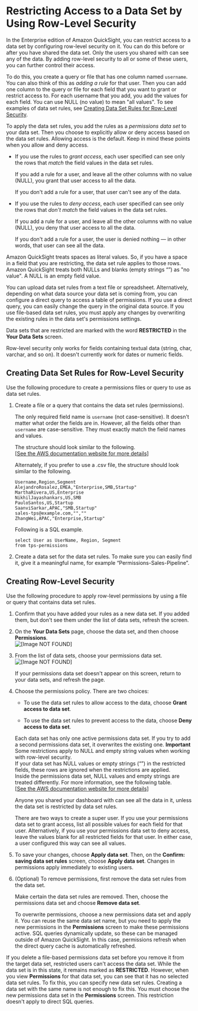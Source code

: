 # Restricting Access to a Data Set by Using Row\-Level Security<a name="restrict-access-to-a-data-set-using-row-level-security"></a>

In the Enterprise edition of Amazon QuickSight, you can restrict access to a data set by configuring row\-level security on it\. You can do this before or after you have shared the data set\. Only the users you shared with can see any of the data\. By adding row\-level security to all or some of these users, you can further control their access\.

To do this, you create a query or file that has one column named `username`\. You can also think of this as *adding a rule* for that user\. Then you can add one column to the query or file for each field that you want to grant or restrict access to\. For each username that you add, you add the values for each field\. You can use NULL \(no value\) to mean "all values"\. To see examples of data set rules, see [Creating Data Set Rules for Row\-Level Security](#create-data-set-rules-for-row-level-security)\.

To apply the data set rules, you add the rules as a *permissions data set* to your data set\. Then you choose to explicitly allow or deny access based on the data set rules\. Allowing access is the default\. Keep in mind these points when you allow and deny access\.

+ If you use the rules to *grant access*, each user specified can see only the rows that *match* the field values in the data set rules\. 

  If you add a rule for a user, and leave all the other columns with no value \(NULL\), you grant that user access to all the data\. 

  If you don't add a rule for a user, that user can't see any of the data\. 

+ If you use the rules to *deny access*, each user specified can see only the rows that *don't match* the field values in the data set rules\. 

  If you add a rule for a user, and leave all the other columns with no value \(NULL\), you deny that user access to all the data\.

  If you don't add a rule for a user, the user is denied nothing — in other words, that user can see all the data\. 

Amazon QuickSight treats spaces as literal values\. So, if you have a space in a field that you are restricting, the data set rule applies to those rows\. Amazon QuickSight treats both NULLs and blanks \(empty strings “”\) as "no value"\. A NULL is an empty field value\. 

You can upload data set rules from a text file or spreadsheet\. Alternatively, depending on what data source your data set is coming from, you can configure a direct query to access a table of permissions\. If you use a direct query, you can easily change the query in the original data source\. If you use file\-based data set rules, you must apply any changes by overwriting the existing rules in the data set's permissions settings\.

Data sets that are restricted are marked with the word **RESTRICTED** in the **Your Data Sets** screen\.

Row\-level security only works for fields containing textual data \(string, char, varchar, and so on\)\. It doesn't currently work for dates or numeric fields\. 

## Creating Data Set Rules for Row\-Level Security<a name="create-data-set-rules-for-row-level-security"></a>

Use the following procedure to create a permissions files or query to use as data set rules\.

1. Create a file or a query that contains the data set rules \(permissions\)\. 

   The only required field name is `username` \(not case\-sensitive\)\. It doesn't matter what order the fields are in\. However, all the fields other than `username` are case\-sensitive\. They must exactly match the field names and values\. 

   The structure should look similar to the following\.     
[\[See the AWS documentation website for more details\]](http://docs.aws.amazon.com/quicksight/latest/user/restrict-access-to-a-data-set-using-row-level-security.html)

   Alternately, if you prefer to use a \.csv file, the structure should look similar to the following\.

   ```
   Username,Region,Segment
   AlejandroRosalez,EMEA,"Enterprise,SMB,Startup"
   MarthaRivera,US,Enterprise
   NikhilJayashankars,US,SMB
   PauloSantos,US,Startup
   SaanviSarkar,APAC,"SMB,Startup"
   sales-tps@example.com,"",""
   ZhangWei,APAC,"Enterprise,Startup"
   ```

   Following is a SQL example\.

   ```
   select User as UserName, Region, Segment
   from tps-permissions
   ```

1. Create a data set for the data set rules\. To make sure you can easily find it, give it a meaningful name, for example “Permissions\-Sales\-Pipeline”\.

## Creating Row\-Level Security<a name="create-row-level-security"></a>

Use the following procedure to apply row\-level permissions by using a file or query that contains data set rules\.

1. Confirm that you have added your rules as a new data set\. If you added them, but don't see them under the list of data sets, refresh the screen\.

1. On the **Your Data Sets** page, choose the data set, and then choose **Permissions**\.  
![\[Image NOT FOUND\]](http://docs.aws.amazon.com/quicksight/latest/user/images/data-set-permissions.png)

1. From the list of data sets, choose your permissions data set\.   
![\[Image NOT FOUND\]](http://docs.aws.amazon.com/quicksight/latest/user/images/data-set-rules.png)

   If your permissions data set doesn't appear on this screen, return to your data sets, and refresh the page\.

1. Choose the permissions policy\. There are two choices: 

   + To use the data set rules to allow access to the data, choose **Grant access to data set**\.

   + To use the data set rules to prevent access to the data, choose **Deny access to data set**\.

   Each data set has only one active permissions data set\. If you try to add a second permissions data set, it overwrites the existing one\.
**Important**  
Some restrictions apply to NULL and empty string values when working with row\-level security\.   
If your data set has NULL values or empty strings \(“”\) in the restricted fields, these rows are ignored when the restrictions are applied\.   
Inside the permissions data set, NULL values and empty strings are treated differently\. For more information, see the following table\.    
[\[See the AWS documentation website for more details\]](http://docs.aws.amazon.com/quicksight/latest/user/restrict-access-to-a-data-set-using-row-level-security.html)

   Anyone you shared your dashboard with can see all the data in it, unless the data set is restricted by data set rules\. 

   There are two ways to create a super user\. If you use your permissions data set to grant access, list all possible values for each field for that user\. Alternatively, if you use your permissions data set to deny access, leave the values blank for all restricted fields for that user\. In either case, a user configured this way can see all values\. 

1. To save your changes, choose **Apply data set**\. Then, on the **Confirm: saving data set rules** screen, choose **Apply data set**\. Changes in permissions apply immediately to existing users\. 

1. \(Optional\) To remove permissions, first remove the data set rules from the data set\. 

   Make certain the data set rules are removed\. Then, choose the permissions data set and choose **Remove data set**\.

   To overwrite permissions, choose a new permissions data set and apply it\. You can reuse the same data set name, but you need to apply the new permissions in the **Permissions** screen to make these permissions active\. SQL queries dynamically update, so these can be managed outside of Amazon QuickSight\. In this case, permissions refresh when the direct query cache is automatically refreshed\.

If you delete a file\-based permissions data set before you remove it from the target data set, restricted users can't access the data set\. While the data set is in this state, it remains marked as **RESTRICTED**\. However, when you view **Permissions** for that data set, you can see that it has no selected data set rules\. To fix this, you can specify new data set rules\. Creating a data set with the same name is not enough to fix this\. You must choose the new permissions data set in the **Permissions** screen\. This restriction doesn't apply to direct SQL queries\.
